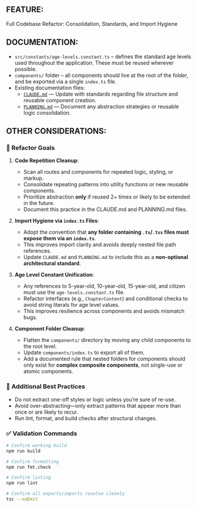 ## FEATURE:

Full Codebase Refactor: Consolidation, Standards, and Import Hygiene

## DOCUMENTATION:

- `src/constants/age-levels.constant.ts` – defines the standard age levels used throughout the application. These must be reused wherever possible.
- `components/` folder – all components should live at the root of the folder, and be exported via a single `index.ts` file.
- Existing documentation files:
  - [`CLAUDE.md`](../../CLAUDE.md) — Update with standards regarding file structure and reusable component creation.
  - [`PLANNING.md`](../../.context/PLANNING.md) — Document any abstraction strategies or reusable logic consolidation.

## OTHER CONSIDERATIONS:

### 🎯 Refactor Goals

1. **Code Repetition Cleanup**:

   - Scan all routes and components for repeated logic, styling, or markup.
   - Consolidate repeating patterns into utility functions or new reusable components.
   - Prioritize abstraction **only** if reused 2+ times or likely to be extended in the future.
   - Document this practice in the CLAUDE.md and PLANNING.md files.

2. **Import Hygiene via `index.ts` Files**:

   - Adopt the convention that **any folder containing `.ts`/`.tsx` files must expose them via an `index.ts`**.
   - This improves import clarity and avoids deeply nested file path references.
   - Update `CLAUDE.md` and `PLANNING.md` to include this as a **non-optional architectural standard**.

3. **Age Level Constant Unification**:

   - Any references to 5-year-old, 10-year-old, 15-year-old, and citizen must use the `age-levels.constant.ts` file.
   - Refactor interfaces (e.g., `ChapterContent`) and conditional checks to avoid string literals for age level values.
   - This improves resilience across components and avoids mismatch bugs.

4. **Component Folder Cleanup**:
   - Flatten the `components/` directory by moving any child components to the root level.
   - Update `components/index.ts` to export all of them.
   - Add a documented rule that nested folders for components should only exist for **complex composite components**, not single-use or atomic components.

### 📌 Additional Best Practices

- Do not extract one-off styles or logic unless you’re sure of re-use.
- Avoid over-abstracting—only extract patterns that appear more than once or are likely to recur.
- Run lint, format, and build checks after structural changes.

### ✅ Validation Commands

```bash
# Confirm working build
npm run build

# Confirm formatting
npm run fmt.check

# Confirm linting
npm run lint

# Confirm all exports/imports resolve cleanly
tsc --noEmit
```

```

```

